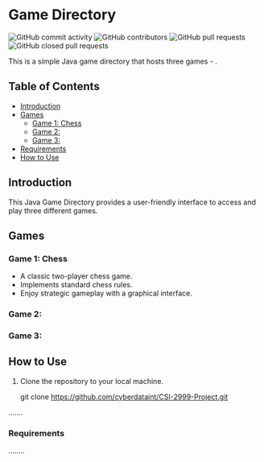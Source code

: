 # Game Directory

![GitHub commit activity](https://img.shields.io/github/commit-activity/y/cyberdataint/CSI-2999-Project)
![GitHub contributors](https://img.shields.io/github/contributors/cyberdataint/CSI-2999-Project)
![GitHub pull requests](https://img.shields.io/github/issues-pr/cyberdataint/CSI-2999-Project)
![GitHub closed pull requests](https://img.shields.io/github/issues-pr-closed/cyberdataint/CSI-2999-Project)



This is a simple Java game directory that hosts three games - .

## Table of Contents
- [Introduction](#introduction)
- [Games](#games)
  - [Game 1: Chess](#game-1-Chess)
  - [Game 2: ](#game-2-)
  - [Game 3: ](#game-3-)
- [Requirements](#requirements)
- [How to Use](#how-to-use)



## Introduction

This Java Game Directory provides a user-friendly interface to access and play three different games.

## Games

### Game 1: Chess
- A classic two-player chess game.
- Implements standard chess rules.
- Enjoy strategic gameplay with a graphical interface.

### Game 2: 

### Game 3: 

## How to Use

1. Clone the repository to your local machine.

   git clone https://github.com/cyberdataint/CSI-2999-Project.git


.......



### Requirements 

........